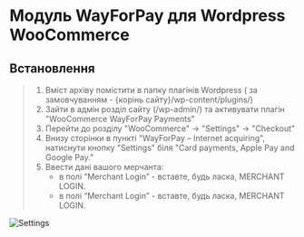 Модуль WayForPay для Wordpress WooCommerce
=======

Встановлення
-------
>1. Вміст архіву помістити в папку плагінів Wordpress ( за замовчуванням - {корінь сайту}/wp-content/plugins/)
>2. Зайти в адмін розділ сайту (/wp-admin/) та активувати плагін "WooCommerce WayForPay Payments"
>3. Перейти до розділу "WooCommerce" -> "Settings" -> "Checkout"
>4. Внизу сторінки в пункті "WayForPay – Internet acquiring", натиснути кнопку "Settings" біля "Card payments, Apple Pay and Google Pay."
>5. Ввести дані вашого мерчанта:
>     - в полі “Merchant Login”      - вставте, будь ласка, MERCHANT LOGIN.
>     - в полі “Merchant Login”      - вставте, будь ласка, MERCHANT LOGIN.
>   

![Settings](https://github.com/wayforpay/Word-Press-Woocommerce/blob/master/settings.png)
